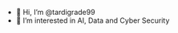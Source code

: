 - 👋 Hi, I’m @tardigrade99
- 👀 I’m interested in AI, Data and Cyber Security
 <!--- 

- 🌱 I’m currently learning ...
- 💞️ I’m looking to collaborate on ...
📫 How to reach me ...
--->
<!---
tardigrade99/tardigrade99 is a ✨ special ✨ repository because its `README.md` (this file) appears on your GitHub profile.
You can click the Preview link to take a look at your changes.
--->
